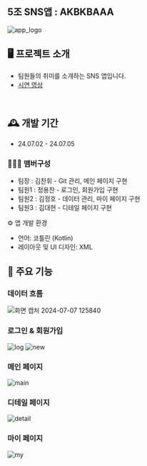 ## 5조 SNS앱 : AKBKBAAA   
![app_logo](https://github.com/1chanhue1/snsproject/assets/108558921/b94f9906-40e0-49c1-bea5-284036902253)

## 🖥️ 프로젝트 소개
 - 팀원들의 취미를 소개하는 SNS 앱입니다.
 - <a href="https://www.youtube.com/watch?v=5p0GdJzyUeg" >시연 영상</a>
<br>

## 🕰️ 개발 기간
* 24.07.02 - 24.07.05

### 🧑‍🤝‍🧑 맴버구성
 - 팀장  : 김찬휘 - Git 관리, 메인 페이지 구현
 - 팀원1 : 정용찬 - 로그인, 회원가입 구현
 - 팀원2 : 김정호 - 데이터 관리, 마이 페이지 구현
 - 팀원3 : 김대현 - 디테일 페이지 구현

⚙️ 앱 개발 환경
 - 언어: 코틀린 (Kotlin)
 - 레이아웃 및 UI 디자인: XML

## 📌 주요 기능  

###  데이터 흐름  
![화면 캡처 2024-07-07 125840](https://github.com/1chanhue1/snsproject/assets/108558921/229795b8-4a7e-438d-932d-7f4935882ede)  

### 로그인 & 회원가입  
![log](https://github.com/1chanhue1/snsproject/assets/108558921/76c76883-4523-4a6c-b20c-96c873dba0df) ![new](https://github.com/1chanhue1/snsproject/assets/108558921/e76369d8-7e18-44b7-b433-b266f3cf4c22)   
  
### 메인 페이지  
![main](https://github.com/1chanhue1/snsproject/assets/108558921/f7ee2a92-6dad-4e5c-8df7-dcf838000508)  
  
### 디테일 페이지
![detail](https://github.com/1chanhue1/snsproject/assets/108558921/d6ce8bee-3dd3-4fc5-aebe-8a9a03b6df4a)

### 마이 페이지   
![my](https://github.com/1chanhue1/snsproject/assets/108558921/2c4b8511-7d46-4654-9f3a-c0e70651e4fe)
